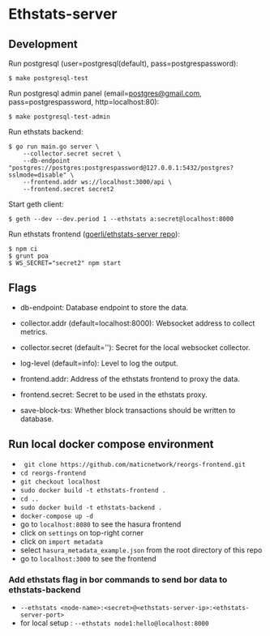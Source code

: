 
# Ethstats-server

## Development

Run postgresql (user=postgresql(default), pass=postgrespassword):

```
$ make postgresql-test
```

Run postgresql admin panel (email=postgres@gmail.com, pass=postgrespassword, http=localhost:80):

```
$ make postgresql-test-admin
```

Run ethstats backend:

```
$ go run main.go server \
    --collector.secret secret \
    --db-endpoint "postgres://postgres:postgrespassword@127.0.0.1:5432/postgres?sslmode=disable" \
    --frontend.addr ws://localhost:3000/api \
    --frontend.secret secret2
```

Start geth client:

```
$ geth --dev --dev.period 1 --ethstats a:secret@localhost:8000
```

Run ethstats frontend ([goerli/ethstats-server repo](https://github.com/goerli/ethstats-server)):

```
$ npm ci
$ grunt poa
$ WS_SECRET="secret2" npm start
```

## Flags

- db-endpoint: Database endpoint to store the data.

- collector.addr (default=localhost:8000): Websocket address to collect metrics.

- collector.secret (default=''): Secret for the local websocket collector.

- log-level (default=info): Level to log the output.

- frontend.addr: Address of the ethstats frontend to proxy the data.

- frontend.secret: Secret to be used in the ethstats proxy.

- save-block-txs: Whether block transactions should be written to database.


## Run local docker compose environment
- ``` git clone https://github.com/maticnetwork/reorgs-frontend.git```
- ```cd reorgs-frontend```
- ```git checkout localhost```
- ```sudo docker build -t ethstats-frontend .```
- ```cd ..```
- ```sudo docker build -t ethstats-backend .```
- ```docker-compose up -d```
- go to ```localhost:8080``` to see the hasura frontend
- click on ```settings``` on top-right corner
- click on ```import metadata```
- select ```hasura_metadata_example.json``` from the root directory of this repo
- go to ```localhost:3000``` to see the frontend

### Add ethstats flag in bor commands to send bor data to ethstats-backend
- ```--ethstats <node-name>:<secret>@<ethstats-server-ip>:<ethstats-server-port>```
- for local setup : ```--ethstats node1:hello@localhost:8000```
